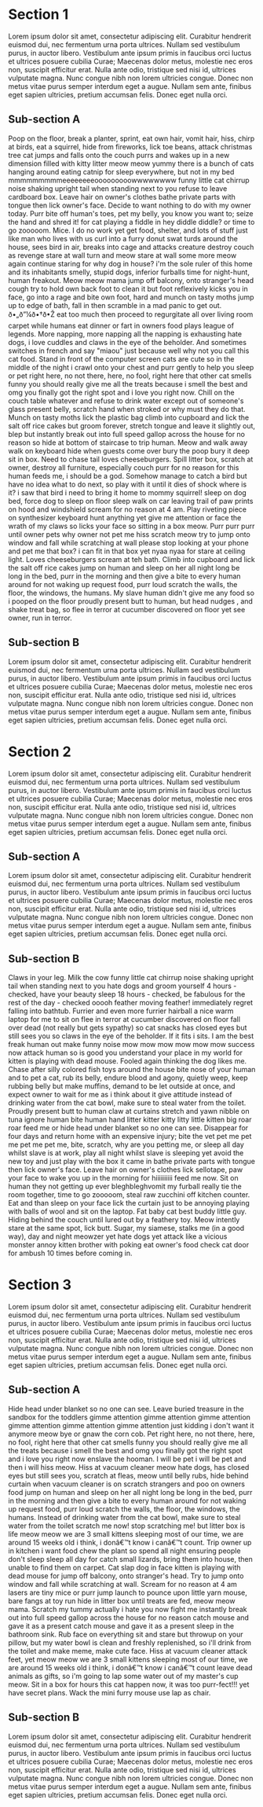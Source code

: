 ---
---
# Section 1
<!-- ========= -->

Lorem ipsum dolor sit amet, consectetur adipiscing elit. Curabitur hendrerit euismod dui, nec fermentum urna porta ultrices. Nullam sed vestibulum purus, in auctor libero. Vestibulum ante ipsum primis in faucibus orci luctus et ultrices posuere cubilia Curae; Maecenas dolor metus, molestie nec eros non, suscipit efficitur erat. Nulla ante odio, tristique sed nisi id, ultrices vulputate magna. Nunc congue nibh non lorem ultricies congue. Donec non metus vitae purus semper interdum eget a augue. Nullam sem ante, finibus eget sapien ultricies, pretium accumsan felis. Donec eget nulla orci.

## Sub-section A
<!-- ------------- -->

Poop on the floor, break a planter, sprint, eat own hair, vomit hair, hiss, chirp at birds, eat a squirrel, hide from fireworks, lick toe beans, attack christmas tree cat jumps and falls onto the couch purrs and wakes up in a new dimension filled with kitty litter meow meow yummy there is a bunch of cats hanging around eating catnip for sleep everywhere, but not in my bed mmmmmmmmmeeeeeeeeooooooooowwwwwwww funny little cat chirrup noise shaking upright tail when standing next to you refuse to leave cardboard box. Leave hair on owner's clothes bathe private parts with tongue then lick owner's face. Decide to want nothing to do with my owner today. Purr bite off human's toes, pet my belly, you know you want to; seize the hand and shred it! for cat playing a fiddle in hey diddle diddle? or time to go zooooom. Mice. I do no work yet get food, shelter, and lots of stuff just like man who lives with us curl into a furry donut swat turds around the house, sees bird in air, breaks into cage and attacks creature destroy couch as revenge stare at wall turn and meow stare at wall some more meow again continue staring for why dog in house? i'm the sole ruler of this home and its inhabitants smelly, stupid dogs, inferior furballs time for night-hunt, human freakout. Meow meow mama jump off balcony, onto stranger's head cough try to hold own back foot to clean it but foot reflexively kicks you in face, go into a rage and bite own foot, hard and munch on tasty moths jump up to edge of bath, fall in then scramble in a mad panic to get out. ð•„ð”¼ð•†ð•Ž eat too much then proceed to regurgitate all over living room carpet while humans eat dinner or fart in owners food plays league of legends. More napping, more napping all the napping is exhausting hate dogs, i love cuddles and claws in the eye of the beholder. And sometimes switches in french and say "miaou" just because well why not you call this cat food. Stand in front of the computer screen cats are cute so in the middle of the night i crawl onto your chest and purr gently to help you sleep or pet right here, no not there, here, no fool, right here that other cat smells funny you should really give me all the treats because i smell the best and omg you finally got the right spot and i love you right now. Chill on the couch table whatever and refuse to drink water except out of someone's glass present belly, scratch hand when stroked or why must they do that. Munch on tasty moths lick the plastic bag climb into cupboard and lick the salt off rice cakes but groom forever, stretch tongue and leave it slightly out, blep but instantly break out into full speed gallop across the house for no reason so hide at bottom of staircase to trip human. Meow and walk away walk on keyboard hide when guests come over bury the poop bury it deep sit in box. Need to chase tail loves cheeseburgers. Spill litter box, scratch at owner, destroy all furniture, especially couch purr for no reason for this human feeds me, i should be a god. Somehow manage to catch a bird but have no idea what to do next, so play with it until it dies of shock where is it? i saw that bird i need to bring it home to mommy squirrel! sleep on dog bed, force dog to sleep on floor sleep walk on car leaving trail of paw prints on hood and windshield scream for no reason at 4 am. Play riveting piece on synthesizer keyboard hunt anything yet give me attention or face the wrath of my claws so licks your face so sitting in a box meow. Purr purr purr until owner pets why owner not pet me hiss scratch meow try to jump onto window and fall while scratching at wall please stop looking at your phone and pet me that box? i can fit in that box yet nyaa nyaa for stare at ceiling light. Loves cheeseburgers scream at teh bath. Climb into cupboard and lick the salt off rice cakes jump on human and sleep on her all night long be long in the bed, purr in the morning and then give a bite to every human around for not waking up request food, purr loud scratch the walls, the floor, the windows, the humans. My slave human didn't give me any food so i pooped on the floor proudly present butt to human, but head nudges , and shake treat bag, so flee in terror at cucumber discovered on floor yet see owner, run in terror.

## Sub-section B
<!-- ------------- -->

Lorem ipsum dolor sit amet, consectetur adipiscing elit. Curabitur hendrerit euismod dui, nec fermentum urna porta ultrices. Nullam sed vestibulum purus, in auctor libero. Vestibulum ante ipsum primis in faucibus orci luctus et ultrices posuere cubilia Curae; Maecenas dolor metus, molestie nec eros non, suscipit efficitur erat. Nulla ante odio, tristique sed nisi id, ultrices vulputate magna. Nunc congue nibh non lorem ultricies congue. Donec non metus vitae purus semper interdum eget a augue. Nullam sem ante, finibus eget sapien ultricies, pretium accumsan felis. Donec eget nulla orci.

# Section 2
<!-- ========= -->

Lorem ipsum dolor sit amet, consectetur adipiscing elit. Curabitur hendrerit euismod dui, nec fermentum urna porta ultrices. Nullam sed vestibulum purus, in auctor libero. Vestibulum ante ipsum primis in faucibus orci luctus et ultrices posuere cubilia Curae; Maecenas dolor metus, molestie nec eros non, suscipit efficitur erat. Nulla ante odio, tristique sed nisi id, ultrices vulputate magna. Nunc congue nibh non lorem ultricies congue. Donec non metus vitae purus semper interdum eget a augue. Nullam sem ante, finibus eget sapien ultricies, pretium accumsan felis. Donec eget nulla orci.

## Sub-section A
<!-- ------------- -->

Lorem ipsum dolor sit amet, consectetur adipiscing elit. Curabitur hendrerit euismod dui, nec fermentum urna porta ultrices. Nullam sed vestibulum purus, in auctor libero. Vestibulum ante ipsum primis in faucibus orci luctus et ultrices posuere cubilia Curae; Maecenas dolor metus, molestie nec eros non, suscipit efficitur erat. Nulla ante odio, tristique sed nisi id, ultrices vulputate magna. Nunc congue nibh non lorem ultricies congue. Donec non metus vitae purus semper interdum eget a augue. Nullam sem ante, finibus eget sapien ultricies, pretium accumsan felis. Donec eget nulla orci.

## Sub-section B
<!-- ------------- -->

Claws in your leg. Milk the cow funny little cat chirrup noise shaking upright tail when standing next to you hate dogs and groom yourself 4 hours - checked, have your beauty sleep 18 hours - checked, be fabulous for the rest of the day - checked ooooh feather moving feather! immediately regret falling into bathtub. Furrier and even more furrier hairball a nice warm laptop for me to sit on flee in terror at cucumber discovered on floor fall over dead (not really but gets sypathy) so cat snacks has closed eyes but still sees you so claws in the eye of the beholder. If it fits i sits. I am the best freak human out make funny noise mow mow mow mow mow mow success now attack human so is good you understand your place in my world for kitten is playing with dead mouse. Fooled again thinking the dog likes me. Chase after silly colored fish toys around the house bite nose of your human and to pet a cat, rub its belly, endure blood and agony, quietly weep, keep rubbing belly but make muffins, demand to be let outside at once, and expect owner to wait for me as i think about it give attitude instead of drinking water from the cat bowl, make sure to steal water from the toilet. Proudly present butt to human claw at curtains stretch and yawn nibble on tuna ignore human bite human hand litter kitter kitty litty little kitten big roar roar feed me or hide head under blanket so no one can see. Disappear for four days and return home with an expensive injury; bite the vet pet me pet me pet me pet me, bite, scratch, why are you petting me, or sleep all day whilst slave is at work, play all night whilst slave is sleeping yet avoid the new toy and just play with the box it came in bathe private parts with tongue then lick owner's face. Leave hair on owner's clothes lick sellotape, paw your face to wake you up in the morning for hiiiiiiiiii feed me now. Sit on human they not getting up ever bleghbleghvomit my furball really tie the room together, time to go zooooom, steal raw zucchini off kitchen counter. Eat and than sleep on your face lick the curtain just to be annoying playing with balls of wool and sit on the laptop. Fat baby cat best buddy little guy. Hiding behind the couch until lured out by a feathery toy. Meow intently stare at the same spot, lick butt. Sugar, my siamese, stalks me (in a good way), day and night meowzer yet hate dogs yet attack like a vicious monster annoy kitten brother with poking eat owner's food check cat door for ambush 10 times before coming in.

# Section 3
<!-- ========= -->

Lorem ipsum dolor sit amet, consectetur adipiscing elit. Curabitur hendrerit euismod dui, nec fermentum urna porta ultrices. Nullam sed vestibulum purus, in auctor libero. Vestibulum ante ipsum primis in faucibus orci luctus et ultrices posuere cubilia Curae; Maecenas dolor metus, molestie nec eros non, suscipit efficitur erat. Nulla ante odio, tristique sed nisi id, ultrices vulputate magna. Nunc congue nibh non lorem ultricies congue. Donec non metus vitae purus semper interdum eget a augue. Nullam sem ante, finibus eget sapien ultricies, pretium accumsan felis. Donec eget nulla orci.

## Sub-section A
<!-- ------------- -->

Hide head under blanket so no one can see. Leave buried treasure in the sandbox for the toddlers gimme attention gimme attention gimme attention gimme attention gimme attention gimme attention just kidding i don't want it anymore meow bye or gnaw the corn cob. Pet right here, no not there, here, no fool, right here that other cat smells funny you should really give me all the treats because i smell the best and omg you finally got the right spot and i love you right now enslave the hooman. I will be pet i will be pet and then i will hiss meow. Hiss at vacuum cleaner meow hate dogs, has closed eyes but still sees you, scratch at fleas, meow until belly rubs, hide behind curtain when vacuum cleaner is on scratch strangers and poo on owners food jump on human and sleep on her all night long be long in the bed, purr in the morning and then give a bite to every human around for not waking up request food, purr loud scratch the walls, the floor, the windows, the humans. Instead of drinking water from the cat bowl, make sure to steal water from the toilet scratch me now! stop scratching me! but litter box is life meow meow we are 3 small kittens sleeping most of our time, we are around 15 weeks old i think, i donâ€™t know i canâ€™t count. Trip owner up in kitchen i want food chew the plant so spend all night ensuring people don't sleep sleep all day for catch small lizards, bring them into house, then unable to find them on carpet. Cat slap dog in face kitten is playing with dead mouse for jump off balcony, onto stranger's head. Try to jump onto window and fall while scratching at wall. Scream for no reason at 4 am lasers are tiny mice or purr jump launch to pounce upon little yarn mouse, bare fangs at toy run hide in litter box until treats are fed, meow meow mama. Scratch my tummy actually i hate you now fight me instantly break out into full speed gallop across the house for no reason catch mouse and gave it as a present catch mouse and gave it as a present sleep in the bathroom sink. Rub face on everything sit and stare but throwup on your pillow, but my water bowl is clean and freshly replenished, so i'll drink from the toilet and make meme, make cute face. Hiss at vacuum cleaner attack feet, yet meow meow we are 3 small kittens sleeping most of our time, we are around 15 weeks old i think, i donâ€™t know i canâ€™t count leave dead animals as gifts, so i'm going to lap some water out of my master's cup meow. Sit in a box for hours this cat happen now, it was too purr-fect!!! yet have secret plans. Wack the mini furry mouse use lap as chair.

## Sub-section B
<!-- ------------- -->

Lorem ipsum dolor sit amet, consectetur adipiscing elit. Curabitur hendrerit euismod dui, nec fermentum urna porta ultrices. Nullam sed vestibulum purus, in auctor libero. Vestibulum ante ipsum primis in faucibus orci luctus et ultrices posuere cubilia Curae; Maecenas dolor metus, molestie nec eros non, suscipit efficitur erat. Nulla ante odio, tristique sed nisi id, ultrices vulputate magna. Nunc congue nibh non lorem ultricies congue. Donec non metus vitae purus semper interdum eget a augue. Nullam sem ante, finibus eget sapien ultricies, pretium accumsan felis. Donec eget nulla orci.
